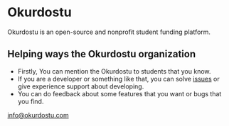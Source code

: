 # Okurdostu
Okurdostu is an open-source and nonprofit student funding platform.
## Helping ways the Okurdostu organization
* Firstly, You can mention the Okurdostu to students that you know.
* If you are a developer or something like that, you can solve [issues](https://github.com/Okurdostu/aspnetcore-okurdostu.com/issues) or give experience support about developing.
* You can do feedback about some features that you want or bugs that you find.

[info@okurdostu.com](mailto:info@okurdostu.com)
